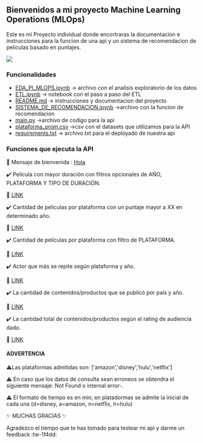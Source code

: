 ## Bienvenidos a mi proyecto Machine Learning Operations (MLOps)
Este es mí Proyecto individual donde encortraras la documentacion e instrucciones para la funcion de una api y un sistema de recomendacion de peliculas basado en puntajes.


![](https://user-images.githubusercontent.com/67664604/217914153-1eb00e25-ac08-4dfa-aaf8-53c09038f082.png)

### Funcionalidades 

- [EDA_PI_MLOPS.ipynb](https://github.com/Davidarr96/Pryecto_MLOps/blob/main/EDA_PI_MLOPS.ipynb) -> archivo con el analisis exploratorio de los datos
- [ETL.ipynb](https://github.com/Davidarr96/Pryecto_MLOps/blob/main/ETL.ipynb) -> notebook con el paso a paso  del ETL
- [README.md](https://github.com/Davidarr96/Pryecto_MLOps/blob/main/README.md) ->  instrucciones y documentacion del proyecto
- [SISTEMA_DE_RECOMENDACION.ipynb](https://github.com/Davidarr96/Pryecto_MLOps/blob/main/SISTEMA_DE_RECOMENDACION.ipynb) ->archivo con la funcion de recomendacion
- [main.py](https://github.com/Davidarr96/Pryecto_MLOps/blob/main/main.py) ->archivo de codigo para la api
- [plataforma_prom.csv](https://github.com/Davidarr96/Pryecto_MLOps/blob/main/plataformas_prom.csv) ->csv con el datasets que utilizamos para la API
- [requirements.txt](https://github.com/Davidarr96/Pryecto_MLOps/blob/main/requirements.txt) -> archivo txt para el deployado de nuestra api

### Funciones que ejecuta la API
🎉 Mensaje de bienvenida : [Hola](https://ejemplo-nombre-deploy-0u45.onrender.com)

✔️ Película con mayor duración con filtros opcionales de AÑO, PLATAFORMA Y TIPO DE DURACIÓN.

🚀 [LINK](https://ejemplo-nombre-deploy-0u45.onrender.com/docs#/default/get_max_duration_get_max_duration__year___platform___duration_type__get)


✔️ Cantidad de películas por plataforma con un puntaje mayor a XX en determinado año.

🚀 [LINK](https://ejemplo-nombre-deploy-0u45.onrender.com/docs#/default/get_score_count_get_score_count__platform___scored___year__get)


✔️ Cantidad de películas por plataforma con filtro de PLATAFORMA.

🚀 [LINK](https://ejemplo-nombre-deploy-0u45.onrender.com/docs#/default/get_count_platform_get_count_platform__platform__get)


✔️ Actor que más se repite según plataforma y año.

🚀 [LINK](https://ejemplo-nombre-deploy-0u45.onrender.com/docs#/default/get_actor_get_actor__platform___year__get)


✔️ La cantidad de contenidos/productos que se publicó por país y año.

🚀 [LINK](https://ejemplo-nombre-deploy-0u45.onrender.com/docs#/default/prod_per_county_prod_per_county__tipo___pais___anio__get)


✔️ La cantidad total de contenidos/productos  según el rating de audiencia dado.

 🚀 [LINK](https://ejemplo-nombre-deploy-0u45.onrender.com/docs#/default/get_contents_get_contents__rating__get)
 

#### ADVERTENCIA 

⚠️Las plataformas admitidas son: ['amazon','disney','hulu','netflix']

⚠️ En caso que los datos de consulta sean erroneos se obtendra el siguiente mensaje: Not Found o internal error-.

⚠️ El formato de tiempo es en min; en platadormas se admite la inicial de cada una (d=disney, a=amazon, n=netflix, h=hulu)

✨ MUCHAS GRACIAS ✨

Agradezco el tiempo que te has tomado para testear mi api y darme un feedback :tw-1f4dd:
